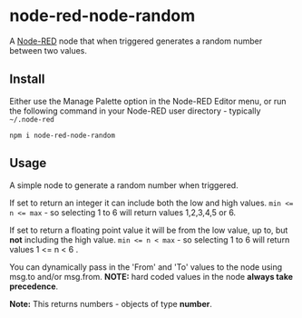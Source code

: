 # node-red-node-random

A <a href="http://nodered.org" target="_new">Node-RED</a> node that when triggered generates a random number between two values.

## Install

Either use the Manage Palette option in the Node-RED Editor menu, or run the following command in your Node-RED user directory - typically `~/.node-red`

    npm i node-red-node-random


## Usage

A simple node to generate a random number when triggered.

If set to return an integer it can include both the low and high values.
`min <= n <= max` - so selecting 1 to 6 will return values 1,2,3,4,5 or 6.

If set to return a floating point value it will be from the low value, up to, but
**not** including the high value. `min <= n < max` - so selecting 1 to 6 will return values 1 <= n < 6 .

You can dynamically pass in the 'From' and 'To' values to the node using msg.to and/or msg.from. **NOTE:** hard coded values in the node **always take precedence**.

**Note:** This returns numbers - objects of type **number**.
